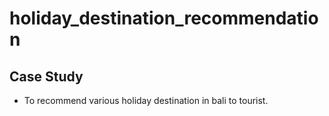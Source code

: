 # holiday_destination_recommendation

## Case Study
 - To recommend various holiday destination in bali to tourist. 
